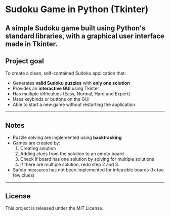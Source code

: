 # Sudoku Game in Python (Tkinter)

A simple Sudoku game built using Python's standard libraries, with a graphical user interface made in Tkinter.
---

## Project goal

To create a clean, self-contained Sudoku application that:
- Generates **valid Sudoku puzzles** with **only one solution**
- Provides an **interactive GUI** using Tkinter
- Has multiple difficulties (Easy, Normal, Hard and Expert)
- Uses keybinds or buttons on the GUI
- Able to start a new game without restarting the application
---

## Notes

- Puzzle solving are implemented using **backtracking**
- Games are created by:
  1. Creating solution
  2. Adding clues from the solution to an empty board
  3. Check if board has one solution by solving for multiple solutions
  4. If there are multiple solution, redo step 2 and 3.
- Safety measures has not been implemented for infeasible boards (fx too few clues)

---

## License

This project is released under the MIT License.
